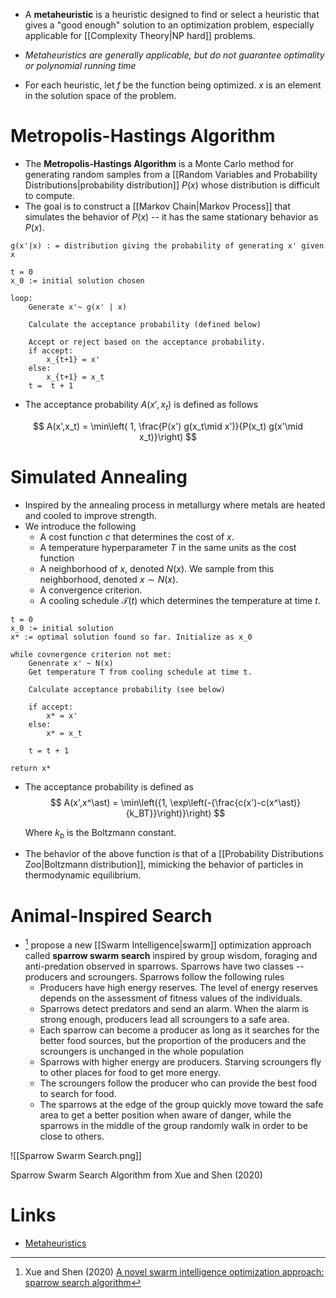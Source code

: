 * A **metaheuristic** is a heuristic designed to find or select a heuristic that gives a "good enough" solution to an optimization problem, especially applicable for [[Complexity Theory|NP hard]] problems.
* *Metaheuristics are generally applicable, but do not guarantee optimality or polynomial running time*

* For each heuristic, let $f$ be the function being optimized. $x$ is an element in the solution space of the problem. 

# Metropolis-Hastings Algorithm
* The **Metropolis-Hastings Algorithm** is a Monte Carlo method for generating random samples from a [[Random Variables and Probability Distributions|probability distribution]] $P(x)$ whose distribution is difficult to compute.
* The goal is to construct a [[Markov Chain|Markov Process]] that simulates the behavior of $P(x)$ -- it has the same stationary behavior as $P(x)$.

```
g(x'|x) : = distribution giving the probability of generating x' given x

t = 0
x_0 := initial solution chosen

loop:
	Generate x'~ g(x' | x)

	Calculate the acceptance probability (defined below)

	Accept or reject based on the acceptance probability.
	if accept:
		x_{t+1} = x'
	else: 
		x_{t+1} = x_t
	t =  t + 1

```

* The acceptance probability $A(x', x_t)$ is defined as follows

$$
A(x',x_t) = \min\left( 1, \frac{P(x') g(x_t\mid x')}{P(x_t) g(x'\mid x_t)}\right)
$$


# Simulated Annealing
* Inspired by the annealing process in metallurgy where metals are heated and cooled to improve strength.
* We introduce the following
	* A cost function $c$ that determines the cost of $x$. 
	* A temperature hyperparameter $T$ in the same units as the cost function
	* A neighborhood of $x$, denoted $N(x)$. We sample from this neighborhood, denoted $x\sim N(x)$. 
	* A convergence criterion. 
	* A cooling schedule $\mathcal{T}(t)$ which determines the temperature at time $t$. 

```
t = 0
x_0 := initial solution
x* := optimal solution found so far. Initialize as x_0

while covnergence criterion not met:
	Genenrate x' ~ N(x)
	Get temperature T from cooling schedule at time t.

	Calculate acceptance probability (see below)

	if accept:
		x* = x'
	else: 
		x* = x_t

	t = t + 1

return x*
```

* The acceptance probability is defined as 
  $$
  A(x',x^\ast) = \min\left({1, \exp\left(-{\frac{c(x')-c(x^\ast)}{k_BT}}\right)}\right)
  $$
  
  Where $k_b$ is the Boltzmann constant.

* The behavior of the above function is that of a [[Probability Distributions Zoo|Boltzmann distribution]], mimicking the behavior of particles in thermodynamic equilibrium.

# Animal-Inspired Search
* [^xue_2020] propose a new [[Swarm Intelligence|swarm]] optimization approach called **sparrow swarm search** inspired by group wisdom, foraging and anti-predation observed in sparrows.  Sparrows have two classes -- producers and scroungers. Sparrows follow the following rules
	* Producers have high energy reserves. The level of energy reserves depends on the assessment of fitness values of the individuals.
	* Sparrows detect predators and send an alarm. When the alarm is strong enough, producers lead all scroungers to a safe area.
	* Each sparrow can become a producer as long as it searches for the better food sources, but the proportion of the producers and the scroungers is unchanged in the whole population
	* Sparrows with higher energy are producers. Starving scroungers fly to other places for food to get more energy.
	* The scroungers follow the producer who can provide the best food to search for food.
	* The sparrows at the edge of the group quickly move toward the safe area to get a better position when aware of danger, while the sparrows in the middle of the group randomly walk in order to be close to others.

![[Sparrow Swarm Search.png]]
<figcaption> Sparrow Swarm Search Algorithm from Xue and Shen (2020) </figcaption>

[^Xue_2020]: Xue and Shen (2020) [A novel swarm intelligence optimization approach: sparrow search algorithm](https://www.tandfonline.com/doi/pdf/10.1080/21642583.2019.1708830)


# Links
* [Metaheuristics](https://en.wikipedia.org/wiki/Table_of_metaheuristics)